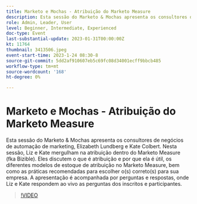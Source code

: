 ```yaml
---
title: Marketo e Mochas - Atribuição do Marketo Measure
description: Esta sessão do Marketo & Mochas apresenta os consultores de negócios de automação de marketing, Elizabeth Lundberg e Kate Colbert. Nesta sessão, Liz e Kate mergulham na atribuição dentro do Marketo Measure (fka Bizible). Eles discutem o que é atribuição e por que ela é útil, os diferentes modelos de estoque de atribuição no Marketo Measure, bem como as práticas recomendadas para escolher o(s) correto(s) para sua empresa. A apresentação é acompanhada por perguntas e respostas, onde Liz e Kate respondem ao vivo as perguntas dos inscritos e participantes.
role: Admin, Leader, User
level: Beginner, Intermediate, Experienced
doc-type: Event
last-substantial-update: 2023-01-31T00:00:00Z
kt: 11764
thumbnail: 3413506.jpeg
event-start-time: 2023-1-24 08:30-8
source-git-commit: 5dd2af910607eb5c69fc08d34001ecff9bbcb485
workflow-type: tm+mt
source-wordcount: '168'
ht-degree: 0%

---
```


# Marketo e Mochas - Atribuição do Marketo Measure

Esta sessão do Marketo &amp; Mochas apresenta os consultores de negócios de automação de marketing, Elizabeth Lundberg e Kate Colbert. Nesta sessão, Liz e Kate mergulham na atribuição dentro do Marketo Measure (fka Bizible). Eles discutem o que é atribuição e por que ela é útil, os diferentes modelos de estoque de atribuição no Marketo Measure, bem como as práticas recomendadas para escolher o(s) correto(s) para sua empresa. A apresentação é acompanhada por perguntas e respostas, onde Liz e Kate respondem ao vivo as perguntas dos inscritos e participantes.

>[!VIDEO](https://video.tv.adobe.com/v/3413506/?quality=12&learn=on)